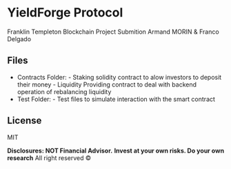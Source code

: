 # YieldForge Protocol

Franklin Templeton Blockchain Project Submition
Armand MORIN & Franco Delgado

## Files 

- Contracts Folder:
        -  Staking solidity contract to alow investors to deposit their money
        -  Liquidity Providing contract to deal with backend operation of rebalancing liquidity
- Test Folder:
        -  Test files to simulate interaction with the smart contract


## License

MIT

**Disclosures: NOT Financial Advisor.**
**Invest at your own risks. Do your own research**
All right reserved © 
